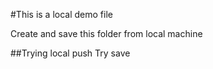 #This is a local demo file

Create and save this folder from local machine

##Trying local push
Try save